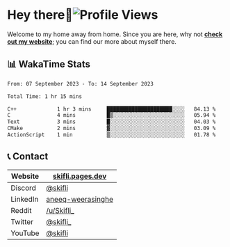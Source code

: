 # Hey there:wave:![Profile Views](https://komarev.com/ghpvc/?username=skifli)

Welcome to my home away from home. Since you are here, why not [**check out my website**](https://skifli.pages.dev); you can find our more about myself there.

## 📊 WakaTime Stats

<!--START_SECTION:waka-->

```txt
From: 07 September 2023 - To: 14 September 2023

Total Time: 1 hr 15 mins

C++             1 hr 3 mins     █████████████████████░░░░   84.13 %
C               4 mins          █▒░░░░░░░░░░░░░░░░░░░░░░░   05.94 %
Text            3 mins          █░░░░░░░░░░░░░░░░░░░░░░░░   04.03 %
CMake           2 mins          ▓░░░░░░░░░░░░░░░░░░░░░░░░   03.09 %
ActionScript    1 min           ▒░░░░░░░░░░░░░░░░░░░░░░░░   01.78 %
```

<!--END_SECTION:waka-->

## 📞 Contact

| Website  | [skifli.pages.dev](https://skifli.pages.dev)                       |
|----------|--------------------------------------------------------------------|
| Discord  | [@skifli](https://discord.com/users/1072069875993956372)           |
| LinkedIn | [aneeq-weerasinghe](https://www.linkedin.com/in/aneeq-weerasinghe) |
| Reddit   | [/u/Skifli_](https://www.reddit.com/user/skifli_)                  |
| Twitter  | [@skifli_](https://twitter.com/@skifli_)                           |
| YouTube  | [@skifli](https://www.youtube.com/channel/@skifli)                 |

